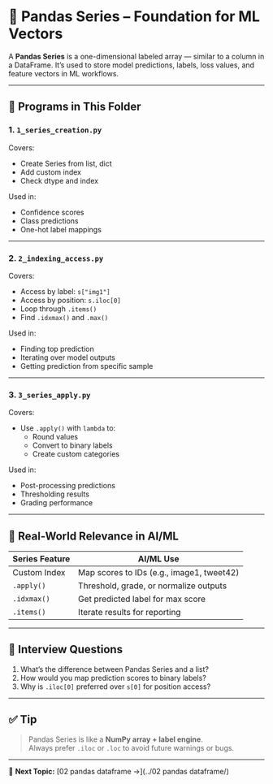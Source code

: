# 🧪 Pandas Series – Foundation for ML Vectors

A **Pandas Series** is a one-dimensional labeled array — similar to a column in a DataFrame. It’s used to store model predictions, labels, loss values, and feature vectors in ML workflows.

---

## 📌 Programs in This Folder

### 1. `1_series_creation.py`

Covers:
- Create Series from list, dict
- Add custom index
- Check dtype and index

Used in:
- Confidence scores
- Class predictions
- One-hot label mappings

---

### 2. `2_indexing_access.py`

Covers:
- Access by label: `s["img1"]`
- Access by position: `s.iloc[0]`
- Loop through `.items()`
- Find `.idxmax()` and `.max()`

Used in:
- Finding top prediction
- Iterating over model outputs
- Getting prediction from specific sample

---

### 3. `3_series_apply.py`

Covers:
- Use `.apply()` with `lambda` to:
  - Round values
  - Convert to binary labels
  - Create custom categories

Used in:
- Post-processing predictions
- Thresholding results
- Grading performance

---

## 🧠 Real-World Relevance in AI/ML

| Series Feature | AI/ML Use |
|----------------|-----------|
| Custom Index   | Map scores to IDs (e.g., image1, tweet42) |
| `.apply()`     | Threshold, grade, or normalize outputs |
| `.idxmax()`    | Get predicted label for max score |
| `.items()`     | Iterate results for reporting |

---

## 💬 Interview Questions

1. What’s the difference between Pandas Series and a list?
2. How would you map prediction scores to binary labels?
3. Why is `.iloc[0]` preferred over `s[0]` for position access?

---

## ✅ Tip

> Pandas Series is like a **NumPy array + label engine**.  
> Always prefer `.iloc` or `.loc` to avoid future warnings or bugs.

---

📁 **Next Topic:** [02 pandas dataframe →](../02 pandas dataframe/)